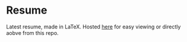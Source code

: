 # Resume

Latest resume, made in LaTeX. Hosted [here](https://reywilliams.github.io/resume/) for easy viewing or directly aobve from this repo.  
